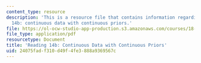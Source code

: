 ```yaml
---
content_type: resource
description: 'This is a resource file that contains information regarding reading
  14b: continuous data with continuous priors.'
file: https://ol-ocw-studio-app-production.s3.amazonaws.com/courses/18-05-introduction-to-probability-and-statistics-spring-2014/24075fadf310d49f4fe3888a9369567c_MIT18_05S14_Reading14b.pdf
file_type: application/pdf
resourcetype: Document
title: 'Reading 14b: Continuous Data with Continuous Priors'
uid: 24075fad-f310-d49f-4fe3-888a9369567c
---
```


